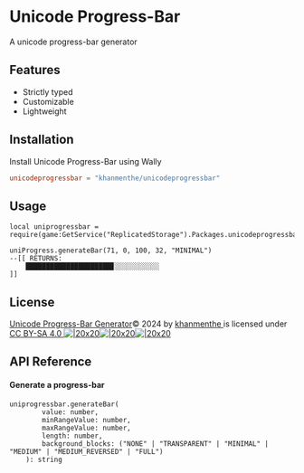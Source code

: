 
# Unicode Progress-Bar

A unicode progress-bar generator


## Features

- Strictly typed
- Customizable
- Lightweight


## Installation

Install Unicode Progress-Bar using Wally

```toml
unicodeprogressbar = "khanmenthe/unicodeprogressbar"
```
    
## Usage

```luau
local uniprogressbar = require(game:GetService("ReplicatedStorage").Packages.unicodeprogressbar)

uniProgress.generateBar(71, 0, 100, 32, "MINIMAL")
--[[ RETURNS:
    █████████████████████▊░░░░░░░░░░░
]]
```
## License

[Unicode Progress-Bar Generator](https://github.com/khanmenthe/unicodeprogressbar)© 2024 by [khanmenthe ](https://github.com/khanmenthe/)is licensed under [CC BY-SA 4.0 ![|20x20](upload://qFxLsmeYlZmZPDkUZy6ZBItKmmg.svg)![|20x20](upload://zRUvWIXkFRjiUcdQ7zsLxaNTXgW.svg)![|20x20](upload://ix5eihYREmVZjZmGBtYTnaLqFSr.svg)](https://creativecommons.org/licenses/by-sa/4.0/?ref=chooser-v1)
## API Reference

#### Generate a progress-bar
```luau
uniprogressbar.generateBar(
        value: number,
        minRangeValue: number,
        maxRangeValue: number,
        length: number,
        background_blocks: ("NONE" | "TRANSPARENT" | "MINIMAL" | "MEDIUM" | "MEDIUM_REVERSED" | "FULL")
    ): string
```
